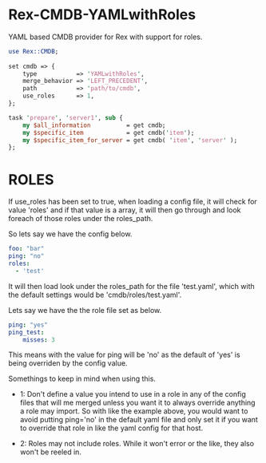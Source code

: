 # Rex-CMDB-YAMLwithRoles

YAML based CMDB provider for Rex with support for roles.

```perl
use Rex::CMDB;
 
set cmdb => {
    type           => 'YAMLwithRoles',
    merge_behavior => 'LEFT_PRECEDENT',
	path           => 'path/to/cmdb',
	use_roles      => 1,
};

task 'prepare', 'server1', sub {
    my $all_information          = get cmdb;
    my $specific_item            = get cmdb('item');
    my $specific_item_for_server = get cmdb( 'item', 'server' );
};
```

# ROLES

If use_roles has been set to true, when loading a config file, it will
check for value 'roles' and if that value is a array, it will then go
through and look foreach of those roles under the roles_path.

So lets say we have the config below.

```yaml
foo: "bar"
ping: "no"
roles:
  - 'test'
```

It will then load look under the roles_path for the file 'test.yaml', which with
the default settings would be 'cmdb/roles/test.yaml'.

Lets say we have the the role file set as below.

```yaml
ping: "yes"
ping_test:
    misses: 3
```

This means with the value for ping will be 'no' as the default of
'yes' is being overriden by the config value.

Somethings to keep in mind when using this.

- 1: Don't define a value you intend to use in a role in any of the
  config files that will me merged unless you want it to always
  override anything a role may import. So with like the example above,
  you would want to avoid putting ping='no' in the default yaml file
  and only set it if you want to override that role in like the yaml
  config for that host.

- 2: Roles may not include roles. While it won't error or the like,
  they also won't be reeled in.

